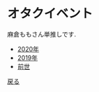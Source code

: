 # オタクイベント
麻倉ももさん単推しです.

* [2020年](event/2020.md)
* [2019年](event/2019.md)
* [前世](http://twpf.jp/o_peachy_o)

[戻る](../..)